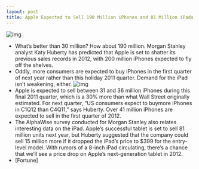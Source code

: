 ```yaml
---
layout: post
title: Apple Expected to Sell 190 Million iPhones and 81 Million iPads in 2012
---
```

![img](http://media.idownloadblog.com/wp-content/uploads/2011/11/white_iPhone_4s.png)
* What’s better than 30 million? How about 190 million. Morgan Stanley analyst Katy Huberty has predicted that Apple is set to shatter its previous sales records in 2012, with 200 million iPhones expected to fly off the shelves.
* Oddly, more consumers are expected to buy iPhones in the first quarter of next year rather than this holiday 2011 quarter. Demand for the iPad isn’t weakening, either.
![img](http://media.idownloadblog.com/wp-content/uploads/2011/12/alphawise-mstanley-iphone.jpg)
* Apple is expected to sell between 31 and 36 million iPhones during this final 2011 quarter, which is a 30% more than what Wall Street originally estimated. For next quarter, “US consumers expect to buymore iPhones in C1Q12 than C4Q11,” says Huberty. Over 41 million iPhones are expected to sell in the first quarter of 2012.
* The AlphaWise survey conducted for Morgan Stanley also relates interesting data on the iPad. Apple’s successful tablet is set to sell 81 million units next year, but Huberty suggested that the company could sell 15 million more if it dropped the iPad’s price to $399 for the entry-level model. With rumors of a 8-inch iPad circulating, there’s a chance that we’ll see a price drop on Apple’s next-generation tablet in 2012.
* [Fortune]

